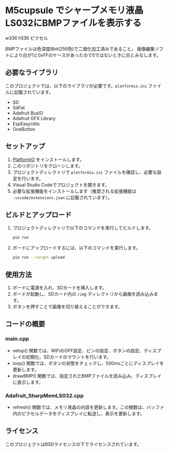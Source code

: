 # M5cupsule でシャープメモリ液晶LS032にBMPファイルを表示する
w336  h536 ピクセル

BMPファイルは色深度8bit(256色)で二値化加工済みであること。
画像編集ソフトにより白が1と0xFFのケースがあったので0ではないときに白とみなします。


## 必要なライブラリ

このプロジェクトでは、以下のライブラリが必要です。`platformio.ini` ファイルに記載されています。

- SD
- SdFat
- Adafruit BusIO
- Adafruit GFX Library
- EspEasyUtils
- OneButton

## セットアップ

1. [PlatformIO](https://platformio.org/) をインストールします。
2. このリポジトリをクローンします。
3. プロジェクトディレクトリで `platformio.ini` ファイルを確認し、必要な設定を行います。
4. Visual Studio Codeでプロジェクトを開きます。
5. 必要な拡張機能をインストールします（推奨される拡張機能は `.vscode/extensions.json` に記載されています）。

## ビルドとアップロード

1. プロジェクトディレクトリで以下のコマンドを実行してビルドします。

    ```sh
    pio run
    ```

2. ボードにアップロードするには、以下のコマンドを実行します。

    ```sh
    pio run --target upload
    ```

## 使用方法

1. ボードに電源を入れ、SDカードを挿入します。
2. ボードが起動し、SDカード内の `/img` ディレクトリから画像を読み込みます。
3. ボタンを押すことで画像を切り替えることができます。

## コードの概要

### main.cpp

- setup() 関数では、WiFiのOFF設定、ピンの設定、ボタンの設定、ディスプレイの初期化、SDカードのマウントを行います。
- loop() 関数では、ボタンの状態をチェックし、500msごとにディスプレイを更新します。
- drawBMP() 関数では、指定されたBMPファイルを読み込み、ディスプレイに表示します。

### Adafruit_SharpMemLS032.cpp

- refresh() 関数では、メモリ液晶の内容を更新します。この関数は、バッファ内のピクセルデータをディスプレイに転送し、表示を更新します。

## ライセンス

このプロジェクトはBSDライセンスの下でライセンスされています。
